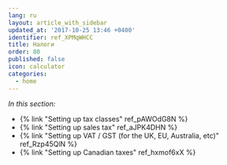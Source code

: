 ```yaml
---
lang: ru
layout: article_with_sidebar
updated_at: '2017-10-25 13:46 +0400'
identifier: ref_XPMqWHCC
title: Налоги
order: 80
published: false
icon: calculator
categories:
  - home
---
```

_In this section:_

*   {% link "Setting up tax classes" ref_pAWOdG8N %}
*   {% link "Setting up sales tax" ref_aJPK4DHN %}
*   {% link "Setting up VAT / GST (for the UK, EU, Australia, etc)" ref_Rzp45QlN %}
*   {% link "Setting up Canadian taxes" ref_hxmof6xX %}